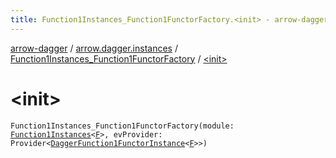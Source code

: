 ```yaml
---
title: Function1Instances_Function1FunctorFactory.<init> - arrow-dagger
---
```


[arrow-dagger](../../index.html) / [arrow.dagger.instances](../index.html) / [Function1Instances_Function1FunctorFactory](index.html) / [&lt;init&gt;](./-init-.html)

# &lt;init&gt;

`Function1Instances_Function1FunctorFactory(module: `[`Function1Instances`](../-function1-instances/index.html)`<`[`F`](index.html#F)`>, evProvider: Provider<`[`DaggerFunction1FunctorInstance`](../-dagger-function1-functor-instance/index.html)`<`[`F`](index.html#F)`>>)`